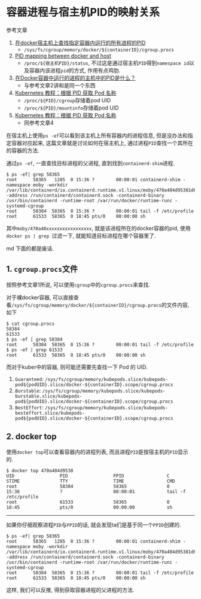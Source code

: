# 容器进程与宿主机PID的映射关系

参考文章

1. [在docker宿主机上查找指定容器内运行的所有进程的PID](https://www.cnblogs.com/keithtt/p/7591097.html)
    - `/sys/fs/cgroup/memory/docker/${containerID}/cgroup.procs`
2. [PID mapping between docker and host](https://stackoverflow.com/questions/33328841/pid-mapping-between-docker-and-host)
    - `/proc/${宿主机PID}/status`, 不过这是通过宿主机`PID`得到`namespace id`以及容器内该进程`pid`的方式, 作用有点鸡肋.
3. [在Docker容器中运行的进程的主机中的PID是什么？](http://codingdict.com/questions/44979)
    - 与参考文章2讲和是同一个东西
4. [Kubernetes 教程：根据 PID 获取 Pod 名称](https://zhuanlan.zhihu.com/p/164421055)
    - `/proc/${PID}/cgroup`存储着pod UID
    - `/proc/${PID}/mountinfo`存储着pod UID
5. [Kubernetes 教程：根据 PID 获取 Pod 名称](https://www.cnblogs.com/ryanyangcs/p/13384118.html)
    - 同参考文章4

在宿主机上使用`ps -ef`可以看到该主机上所有容器内的进程信息, 但是没办法和指定容器对应起来, 这篇文章就是讨论如何在宿主机上, 通过进程`PID`查找一个其所在的容器的方法.

通过`ps -ef`, 一直查找目标进程的父进程, 直到找到`containerd-shim`进程.

```
$ ps -ef| grep 58365
root      58365   1285  0 15:36 ?        00:00:01 containerd-shim -namespace moby -workdir /var/lib/containerd/io.containerd.runtime.v1.linux/moby/470a404d95381d66c3eced7c02594a14589c66849fac50ef5332d74d3f83f9ae -address /run/containerd/containerd.sock -containerd-binary /usr/bin/containerd -runtime-root /var/run/docker/runtime-runc -systemd-cgroup
root      58384  58365  0 15:36 ?        00:00:01 tail -f /etc/profile
root      61533  58365  0 18:45 pts/0    00:00:00 sh
```

其中`moby/470a40xxxxxxxxxxxxxxxxx`, 就是该进程所在的docker容器的pid, 使用`docker ps | grep `过滤一下, 就能知道目标进程在哪个容器里了.

md 下面的都是废话.

## 1. `cgroup.procs`文件

按照参考文章1所说, 可以使用`cgroup`中的`cgroup.procs`来查找.

对于裸docker容器, 可以直接查看`/sys/fs/cgroup/memory/docker/${containerID}/cgroup.procs`的文件内容, 如下

```log
$ cat cgroup.procs
58384
61533
$ ps -ef | grep 58384
root      58384  58365  0 15:36 ?        00:00:01 tail -f /etc/profile
$ ps -ef | grep 61533
root      61533  58365  0 18:45 pts/0    00:00:00 sh
```

而对于kuber中的容器, 则可能还需要先查找一下 Pod 的 UID.

1. `Guaranteed`: `/sys/fs/cgroup/memory/kubepods.slice/kubepods-pod${podUID}.slice/docker-${containerID}.scope/cgroup.procs`
2. `Burstable`: `/sys/fs/cgroup/memory/kubepods.slice/kubepods-burstable.slice/kubepods-pod${podUID}.slice/docker-${containerID}.scope/cgroup.procs`
3. `BestEffort`: `/sys/fs/cgroup/memory/kubepods.slice/kubepods-besteffort.slice/kubepods-pod${podUID}.slice/docker-${containerID}.scope/cgroup.procs`

## 2. docker top

使用`docker top`可以查看容器内的进程列表, 而且进程`PID`是按宿主机的`PID`显示的.

```log
$ docker top 470a404d9538
UID                 PID                 PPID                C                   STIME               TTY                 TIME                CMD
root                58384               58365               0                   15:36               ?                   00:00:01            tail -f /etc/profile
root                61533               58365               0                   18:45               pts/0               00:00:00            sh
```

------

如果你仔细观察进程`PID`与`PPID`的话, 就会发现ta们是基于同一个`PPID`创建的.

```log
$ ps -ef| grep 58365
root      58365   1285  0 15:36 ?        00:00:01 containerd-shim -namespace moby -workdir /var/lib/containerd/io.containerd.runtime.v1.linux/moby/470a404d95381d66c3eced7c02594a14589c66849fac50ef5332d74d3f83f9ae -address /run/containerd/containerd.sock -containerd-binary /usr/bin/containerd -runtime-root /var/run/docker/runtime-runc -systemd-cgroup
root      58384  58365  0 15:36 ?        00:00:01 tail -f /etc/profile
root      61533  58365  0 18:45 pts/0    00:00:00 sh
```

这样, 我们可以反推, 得到获取容器进程的父进程的方法.
